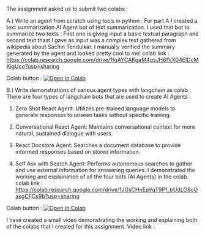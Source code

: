 The assignment asked us to submit two colabs : 

A.) Write an agent from scratch using tools in python : 
For part A  I created a text summarization AI Agent bot of text summarization. I used that bot to summarize two texts : First one is giving input a basic textual paragraph and second text thast I gave as input was a complex text gathered from wikipedia about Sachin Tendulkar.
I manually verified the summary generated by the agent and looked pretty cool to me!
colab link : https://colab.research.google.com/drive/1fqAYCAKgaM4gsJH6fVX04EIDcMKigUco?usp=sharing

Colab button : [![Open In Colab](https://colab.research.google.com/assets/colab-badge.svg)](https://colab.research.google.com/github/dhshah1112/CMPE258/blob/main/Assignment4/CMPE258_Assignment4_AI_Agents.ipynb)


B.) Write demonstrations of various agent types with langchain as colab : 
There are four types of langchain bots that are used to create AI Agents : 
1. Zero Shot React Agent: Utilizes pre-trained language models to generate responses to unseen tasks without specific training.

2. Conversational React Agent: Maintains conversational context for more natural, sustained dialogue with users.


3. React Docstore Agent: Searches a document database to provide informed responses based on stored information.


4. Self Ask with Search Agent: Performs autonomous searches to gather and use external information for answering queries.
I demonstrated the working and explaination of all the four bots (AI Agents) in the colab. 
colab link : https://colab.research.google.com/drive/1JGsCHnEpVqT9Pf_bUdLO8cOasgCFCs9b?usp=sharing

Colab button : 
[![Open In Colab](https://colab.research.google.com/assets/colab-badge.svg)](https://colab.research.google.com/github/dhshah1112/CMPE258/blob/main/Assignment4/CMPE258_Assignment4_Langchain.ipynb)

I have created a small video demonstrating the working and explaining both of the colabs that I created for this assignment. 
Video link : 
 

